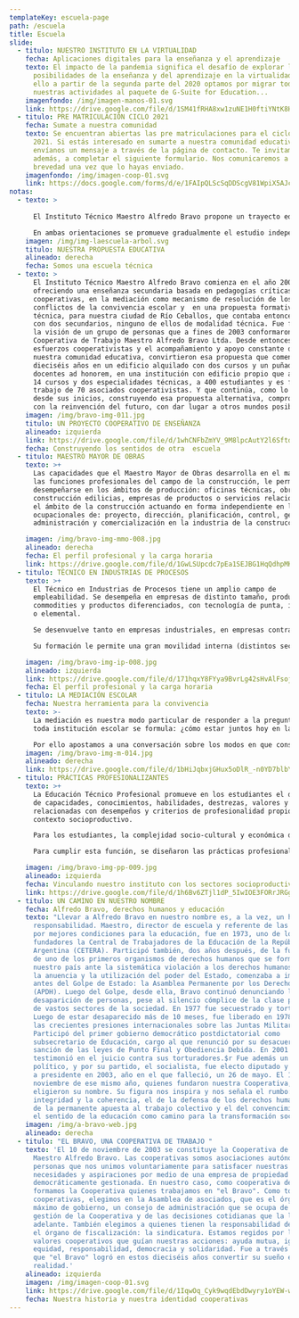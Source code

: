 ```yaml
---
templateKey: escuela-page
path: /escuela
title: Escuela
slide:
  - titulo: NUESTRO INSTITUTO EN LA VIRTUALIDAD
    fecha: Aplicaciones digitales para la enseñanza y el aprendizaje
    texto: El impacto de la pandemia significa el desafío de explorar las
      posibilidades de la enseñanza y del aprendizaje en la virtualidad. Por
      ello a partir de la segunda parte del 2020 optamos por migrar todas
      nuestras actividades al paquete de G-Suite for Education...
    imagenfondo: /img/imagen-manos-01.svg
    link: https://drive.google.com/file/d/1SM41fRHA8xw1zuNE1H0ftiYNtK8HVVR5/view?usp=sharing
  - titulo: PRE MATRICULACIÓN CICLO 2021
    fecha: Sumate a nuestra comunidad
    texto: Se encuentran abiertas las pre matriculaciones para el ciclo lectivo
      2021. Si estás interesado en sumarte a nuestra comunidad educativa,
      envíanos un mensaje a través de la página de contacto. Te invitamos,
      además, a completar el siguiente formulario. Nos comunicaremos a la
      brevedad una vez que lo hayas enviado.
    imagenfondo: /img/imagen-coop-01.svg
    link: https://docs.google.com/forms/d/e/1FAIpQLScSqDDScgV81WpiX5AJc5hkqHLe2H-0SiaLyO_Xg-b8AmE2hA/viewform
notas:
  - texto: >
      
      El Instituto Técnico Maestro Alfredo Bravo propone un trayecto educativo técnico de siete años de duración. Como unidad pedagógica y organizativa nuestra propuesta educativa está constituida por dos Ciclos, siendo el primero de ellos Básico (Primer Ciclo) de tres años de duración y el Segundo Ciclo, de cuatro años de duración, con dos orientaciones: Maestro Mayor de Obras (MMO) e Industria de Procesos (IP).

      En ambas orientaciones se promueve gradualmente el estudio independiente que contribuye al trabajo autogestivo como también se favorecen las prácticas colaborativas, cooperativas y solidarias. Se pone especial énfasis en la correspondencia y articulación teórico-práctica en aras al desarrollo y adquisición de capacidades específicas para el futuro desempeño del técnico
    imagen: /img/img-laescuela-arbol.svg
    titulo: NUESTRA PROPUESTA EDUCATIVA
    alineado: derecha
    fecha: Somos una escuela técnica
  - texto: >
      El Instituto Técnico Maestro Alfredo Bravo comienza en el año 2004,
      ofreciendo una enseñanza secundaria basada en pedagogías críticas y
      cooperativas, en la mediación como mecanismo de resolución de los
      conflictos de la convivencia escolar y  en una propuesta formativa
      técnica, para nuestra ciudad de Río Ceballos, que contaba entonces sólo
      con dos secundarios, ninguno de ellos de modalidad técnica. Fue fruto de
      la visión de un grupo de personas que a fines de 2003 conformaron nuestra
      Cooperativa de Trabajo Maestro Alfredo Bravo Ltda. Desde entonces, los
      esfuerzos cooperativistas y el acompañamiento y apoyo constante de la
      nuestra comunidad educativa, convirtieron esa propuesta que comenzó hace
      dieciséis años en un edificio alquilado con dos cursos y un puñado de
      docentes ad honorem, en una institución con edificio propio que alberga en
      14 cursos y dos especialidades técnicas, a 400 estudiantes y es fuente de
      trabajo de 70 asociados cooperativistas. Y que continúa, como lo hizo
      desde sus inicios, construyendo esa propuesta alternativa, comprometida
      con la reinvención del futuro, con dar lugar a otros mundos posibles.
    imagen: /img/bravo-img-011.jpg
    titulo: UN PROYECTO COOPERATIVO DE ENSEÑANZA
    alineado: izquierda
    link: https://drive.google.com/file/d/1whCNFbZmYV_9M8lpcAutY2l6SftdD_ev/view?usp=sharing
    fecha: Construyendo los sentidos de otra  escuela
  - titulo: MAESTRO MAYOR DE OBRAS
    texto: >+
      Las capacidades que el Maestro Mayor de Obras desarrolla en el marco de
      las funciones profesionales del campo de la construcción, le permiten
      desempeñarse en los ámbitos de producción: oficinas técnicas, obras de
      construcción edilicias, empresas de productos o servicios relacionados con
      el ámbito de la construcción actuando en forma independiente en las áreas
      ocupacionales de: proyecto, dirección, planificación, control, gestión,
      administración y comercialización en la industria de la construcción...

    imagen: /img/bravo-img-mmo-008.jpg
    alineado: derecha
    fecha: El perfil profesional y la carga horaria
    link: https://drive.google.com/file/d/1GwLSUpcdc7pEa1SEJBG1HqQdhpMKbUXW/view?usp=sharing
  - titulo: TÉCNICO EN INDUSTRIAS DE PROCESOS
    texto: >+
      El Técnico en Industrias de Procesos tiene un amplio campo de
      empleabilidad. Se desempeña en empresas de distinto tamaño, productoras de
      commodities y productos diferenciados, con tecnología de punta, intermedia
      o elemental.

      Se desenvuelve tanto en empresas industriales, en empresas contratistas que brindan servicios en el área industrial, como en emprendimientos generados por el técnico o por pequeños equipos de profesionales.

      Su formación le permite una gran movilidad interna (distintos sectores) y externa (distintos tipos de empresa); en el mercado de trabajo y lo prepara para trabajar interdisciplinariamente y en equipo para adaptarse y aprender nuevos roles y continuar su formación a lo largo de toda su vida profesional.

    imagen: /img/bravo-img-ip-008.jpg
    alineado: izquierda
    link: https://drive.google.com/file/d/171hqxY8FYya9BvrLg42sHvAlFsojHB0R/view?usp=sharing
    fecha: El perfil profesional y la carga horaria
  - titulo: LA MEDIACIÓN ESCOLAR
    fecha: Nuestra herramienta para la convivencia
    texto: >-
      La mediación es nuestra modo particular de responder a la pregunta que
      toda institución escolar se formula: ¿cómo estar juntos hoy en la escuela?

      Por ello apostamos a una conversación sobre los modos en que construimos las normas que regulan la convivencia. Palabras como PAZ, CONFLICTO Y VIOLENCIA, son detonadoras de intensos estados afectivos. Es por ello que la MEDIACIÓN ESCOLAR ya no es una metodología más, sino un CAMINO, que nos animamos a conocer y andar, porque creemos fuertemente que nos puede llevar por la senda de la convivencia pacífica y de otro estilo para relacionarnos y resolver nuestros conflictos.
    imagen: /img/bravo-img-m-014.jpg
    alineado: derecha
    link: https://drive.google.com/file/d/1bHiJqbxjGHux5oDlR_-n0YD7blbY9OiM/view?usp=sharing
  - titulo: PRÁCTICAS PROFESIONALIZANTES
    texto: >+
      La Educación Técnico Profesional promueve en los estudiantes el desarrollo
      de capacidades, conocimientos, habilidades, destrezas, valores y actitudes
      relacionadas con desempeños y criterios de profesionalidad propios del
      contexto socioproductivo.

      Para los estudiantes, la complejidad socio-cultural y económica del mundo productivo sólo puede ser aprehendida a través de una participación vivencial en distintas actividades de los procesos de producción de bienes y servicios.

      Para cumplir esta función, se diseñaron las prácticas profesionalizantes, que  buscan acercar las lógicas del mundo del trabajo y la producción a las del sistema educativo...

    imagen: /img/bravo-img-pp-009.jpg
    alineado: izquierda
    fecha: Vinculando nuestro instituto con los sectores socioproductivos
    link: https://drive.google.com/file/d/1h6Bv6ZTjl1dP_5IwIOE3FORrJRGgNFJx/view?usp=sharing
  - titulo: UN CAMINO EN NUESTRO NOMBRE
    fecha: Alfredo Bravo, derechos humanos y educación
    texto: "Llevar a Alfredo Bravo en nuestro nombre es, a la vez, un honor y una
      responsabilidad. Maestro, director de escuela y referente de las luchas
      por mejores condiciones para la educación, fue en 1973, uno de los
      fundadores la Central de Trabajadores de la Educación de la República
      Argentina (CETERA). Participó también, dos años después, de la fundación
      de uno de los primeros organismos de derechos humanos que se formó en
      nuestro país ante la sistemática violación a los derechos humanos, que con
      la anuencia y la utilización del poder del Estado, comenzaba a imponerse
      antes del Golpe de Estado: la Asamblea Permanente por los Derechos Humanos
      (APDH). Luego del Golpe, desde ella, Bravo continuó denunciando la
      desaparición de personas, pese al silencio cómplice de la clase política y
      de vastos sectores de la sociedad. En 1977 fue secuestrado y torturado.
      Luego de estar desaparecido más de 10 meses, fue liberado en 1978, ante
      las crecientes presiones internacionales sobre las Juntas Militares.
      Participó del primer gobierno democrático postdictatorial como
      subsecretario de Educación, cargo al que renunció por su desacuerdo con la
      sanción de las leyes de Punto Final y Obediencia Debida. En 2001
      testimonió en el juicio contra sus torturadores.$r Fue además un militante
      político, y por su partido, el socialista, fue electo diputado y candidato
      a presidente en 2003, año en el que falleció, un 26 de mayo. El 10 de
      noviembre de ese mismo año, quienes fundaron nuestra Cooperativa,
      eligieron su nombre. Su figura nos inspira y nos señala el rumbo: el de la
      integridad y la coherencia, el de la defensa de los derechos humanos, el
      de la permanente apuesta al trabajo colectivo y el del convencimiento en
      el sentido de la educación como camino para la transformación social."
    imagen: /img/a-bravo-web.jpg
    alineado: derecha
  - titulo: "EL BRAVO, UNA COOPERATIVA DE TRABAJO "
    texto: 'El 10 de noviembre de 2003 se constituye la Cooperativa de Trabajo
      Maestro Alfredo Bravo. Las cooperativas somos asociaciones autónomas de
      personas que nos unimos voluntariamente para satisfacer nuestras
      necesidades y aspiraciones por medio de una empresa de propiedad conjunta,
      democráticamente gestionada. En nuestro caso, como cooperativa de trabajo,
      formamos la Cooperativa quienes trabajamos en "el Bravo". Como todas las
      cooperativas, elegimos en la Asamblea de asociados, que es el órgano
      máximo de gobierno, un consejo de administración que se ocupa de la
      gestión de la Cooperativa y de las decisiones cotidianas que la llevan
      adelante. También elegimos a quienes tienen la responsabilidad de ocupar
      el órgano de fiscalización: la sindicatura. Estamos regidos por los
      valores cooperativos que guían nuestras acciones: ayuda mutua, igualdad,
      equidad, responsabilidad, democracia y solidaridad. Fue a través de ellos
      que "el Bravo" logró en estos dieciséis años convertir su sueño en
      realidad.'
    alineado: izquierda
    imagen: /img/imagen-coop-01.svg
    link: https://drive.google.com/file/d/1IqwOq_Cyk9wqdEbdDwyry1oYEW-wx-kQ/view?usp=sharing
    fecha: Nuestra historia y nuestra identidad cooperativas
---
```

